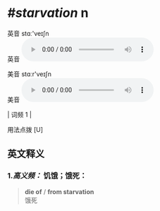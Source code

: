 # ***\#starvation*** n
英音 stɑː'veɪʃn  
英音
<audio src="./media/starvation-B.aac" controls="controls"></audio>

美音 stɑːr'veɪʃn  
美音
<audio src="./media/starvation.aac" controls="controls"></audio>



| 词频 1 |  

用法点拨  [U]

英文释义
---
### 1.*高义频：* **饥饿；饿死：**  

 > **die of** / **from starvation**  
 > 饿死    


